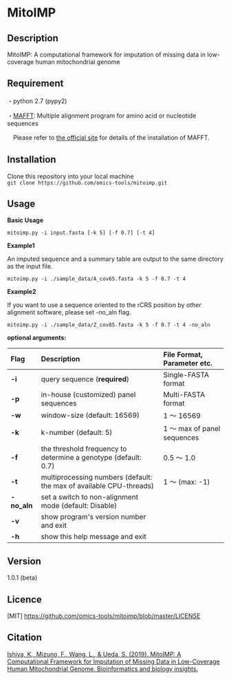 MitoIMP
====

## Description
MitoIMP: A computational framework for imputation of missing data in low-coverage human mitochondrial genome

## Requirement
・python 2.7 (pypy2)

・[MAFFT](https://mafft.cbrc.jp/alignment/software/): Multiple alignment program for amino acid or nucleotide sequences

  　Please refer to [the official site](https://mafft.cbrc.jp/alignment/software/) for details of the installation of MAFFT.

## Installation

Clone this repository into your local machine  
`git clone https://github.com/omics-tools/mitoimp.git`  

## Usage

**Basic Usage**

`mitoimp.py -i input.fasta [-k 5] [-f 0.7] [-t 4]`

**Example1**

An imputed sequence and a summary table are output to the same directory as the input file.

`mitoimp.py -i ./sample_data/A_cov65.fasta -k 5 -f 0.7 -t 4`

**Example2**

If you want to use a sequence oriented to the rCRS position by other alignment software, please set -no_aln flag.

`mitoimp.py -i ./sample_data/Z_cov85.fasta -k 5 -f 0.7 -t 4 -no_aln`

**optional arguments:**

| Flag | Description | File Format, Parameter etc. |
|:-----------|:------------|:------------|
| **-i**       | query sequence (**required**) | Single-FASTA format |
| **-p**       | in-house (customized) panel sequences | Multi-FASTA format |
| **-w**       | window-size  (default: 16569)           | 1 〜 16569  |
| **-k**       | k-number  (default: 5)     |1 〜 max of panel sequences  |
| **-f**       | the threshold frequency to determine a genotype  (default: 0.7)  | 0.5 〜 1.0 |
| **-t**       | multiprocessing numbers (default: the max of available CPU-threads) | 1 〜 (max: -1) |
| **-no_aln**  | set a switch to non-alignment mode  (default: Disable)  |  |
| **-v**       | show program's version number and exit  | |
| **-h**       | show this help message and exit         | |

## Version

1.0.1 (beta)

## Licence

[MIT] https://github.com/omics-tools/mitoimp/blob/master/LICENSE

## Citation

[Ishiya, K., Mizuno, F., Wang, L., & Ueda, S. (2019). MitoIMP: A Computational Framework for Imputation of Missing Data in Low-Coverage Human Mitochondrial Genome. Bioinformatics and biology insights.](https://journals.sagepub.com/doi/10.1177/1177932219873884)
